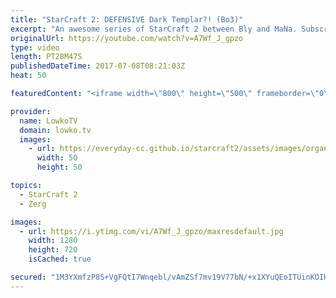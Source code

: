 ```yaml
---
title: "StarCraft 2: DEFENSIVE Dark Templar?! (Bo3)"
excerpt: "An awesome series of StarCraft 2 between Bly and MaNa. Subscribe for more videos: http://lowko.tv/youtube Epic Zerg vs Terran: https://goo.gl/GJuLSh  This is a best of three series of Zerg versus Protoss. All three games are out of the ordinary and turn out be incredibly close.   Support me on Patreon:"
originalUrl: https://youtube.com/watch?v=A7Wf_J_gpzo
type: video
length: PT28M47S
publishedDateTime: 2017-07-08T08:21:03Z
heat: 50

featuredContent: "<iframe width=\"800\" height=\"500\" frameborder=\"0\" src=\"https://www.youtube.com/embed/A7Wf_J_gpzo\" allow=\"accelerometer; autoplay; encrypted-media; gyroscope; picture-in-picture\" allowfullscreen></iframe>"

provider:
  name: LowkoTV
  domain: lowko.tv
  images:
    - url: https://everyday-cc.github.io/starcraft2/assets/images/organizations/lowko.tv-50x50.jpg
      width: 50
      height: 50

topics:
  - StarCraft 2
  - Zerg

images:
  - url: https://i.ytimg.com/vi/A7Wf_J_gpzo/maxresdefault.jpg
    width: 1280
    height: 720
    isCached: true

secured: "1M3YXmfzP8S+VgFQtI7Wnqebl/vAmZSf7mv19V77bN/+x1XYuQEoITUinKOIHCT+qbJAR1uGqhtiQKek/VYO7FjPC4Ejrx8zICule/fGFvYUXAlilvd1+B6Jy3Bg6n8r05MNcwCaWF+u/IEIUsvwPFsvzU+wzt/6wEGmzBm+T6xYgzFmwDFBK8NSePbmKFeHawFWaK0QDB3CWt5t8lcuJRK4d6EreP0qAHPgkGDnEt4Ma/XYImG+gdZD04oxKIFycjVPpNiIp7EaIix5am6NDi/0vzDZjfcGCtn6ysoccVyfPjEhaqF0kmFYjBCZ7JrCwJbXeapp2QWDg0sglZjzOin/E0RsEBzg6C/aG34jZaIu8bMBBLo8yNanWCk7TtwfUvsGYQYqCLlRztac+wBNp7Fp0HFlZK4xkZr5i0CfYws=;y1YsoomAg7ggmytX+P49ag=="
---
```


